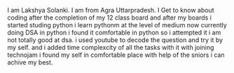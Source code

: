 I am Lakshya Solanki. I am from Agra Uttarpradesh. I Get to know about coding after the completion of my 12 class board and after my boards i started studing python i learn pythonm at the level of medium now currently doing DSA in python i found it comfortable in python so i attempted it i am not totally good at dsa. i used youtube to decode the question and try it by my self. and i added time complexcity of all the tasks with it with joining technojam i found my self in comfortable place with help of the sniors  i can achive my best.
